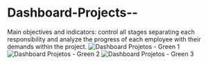 # Dashboard-Projects--
Main objectives and indicators: control all stages separating each responsibility and analyze the progress of each employee with their demands within the project.
![Dashboard Projetos - Green 1](https://github.com/Herickk/Dashboard-Projects--/assets/104686369/afb07420-0b5a-4d85-b836-b83a7fba587b)
![Dashboard Projetos - Green 2](https://github.com/Herickk/Dashboard-Projects--/assets/104686369/cca670bf-3ba3-4a72-8c29-443f5da6b53e)
![Dashboard Projetos - Green 3](https://github.com/Herickk/Dashboard-Projects--/assets/104686369/7a294b00-e2a8-4f23-9a11-f2fb238abdf8)

